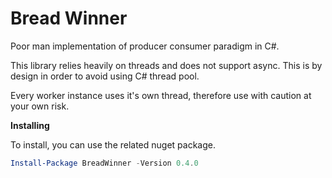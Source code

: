 # Bread Winner

Poor man implementation of producer consumer paradigm in C#.

This library relies heavily on threads and does not support async.
This is by design in order to avoid using C# thread pool.

Every worker instance uses it's own thread, therefore use with caution at your own risk.

**Installing**

To install, you can use the related nuget package.
```powershell
Install-Package BreadWinner -Version 0.4.0
```
